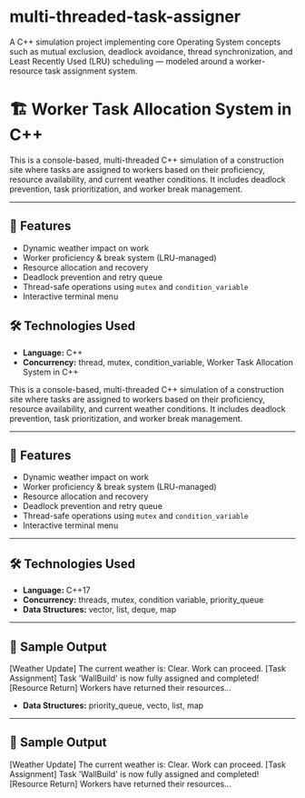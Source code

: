 # multi-threaded-task-assigner
A C++ simulation project implementing core Operating System concepts such as mutual exclusion, deadlock avoidance, thread synchronization, and Least Recently Used (LRU) scheduling — modeled around a worker-resource task assignment system.

# 🏗️ Worker Task Allocation System in C++

This is a console-based, multi-threaded C++ simulation of a construction site where tasks are assigned to workers based on their proficiency, resource availability, and current weather conditions. It includes deadlock prevention, task prioritization, and worker break management.

---

## 🚀 Features

- Dynamic weather impact on work
- Worker proficiency & break system (LRU-managed)
- Resource allocation and recovery
- Deadlock prevention and retry queue
- Thread-safe operations using `mutex` and `condition_variable`
- Interactive terminal menu

## 🛠️ Technologies Used

- **Language:** C++
- **Concurrency:** thread, mutex, condition_variable, Worker Task Allocation System in C++

This is a console-based, multi-threaded C++ simulation of a construction site where tasks are assigned to workers based on their proficiency, resource availability, and current weather conditions. It includes deadlock prevention, task prioritization, and worker break management.

---

## 🚀 Features

- Dynamic weather impact on work
- Worker proficiency & break system (LRU-managed)
- Resource allocation and recovery
- Deadlock prevention and retry queue
- Thread-safe operations using `mutex` and `condition_variable`
- Interactive terminal menu

---

## 🛠️ Technologies Used

- **Language:** C++17
- **Concurrency:** threads, mutex, condition variable, priority_queue
- **Data Structures:** vector, list, deque, map

---

## 📸 Sample Output
[Weather Update] The current weather is: Clear. Work can proceed.
[Task Assignment] Task 'WallBuild' is now fully assigned and completed!
[Resource Return] Workers have returned their resources...

- **Data Structures:** priority_queue, vecto, list, map

---

## 📸 Sample Output
[Weather Update] The current weather is: Clear. Work can proceed.
[Task Assignment] Task 'WallBuild' is now fully assigned and completed!
[Resource Return] Workers have returned their resources...
